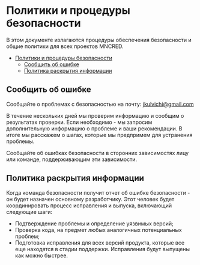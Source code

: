 # Политики и процедуры безопасности

В этом документе излагаются процедуры обеспечения безопасности и общие политики для всех проектов MNCRED.

- [Политики и процедуры безопасности](#политики-и-процедуры-безопасности)
  - [Сообщить об ошибке](#сообщить-об-ошибке)
  - [Политика раскрытия информации](#политика-раскрытия-информации)

## Сообщить об ошибке

Сообщайте о проблемах с безопасностью на почту: jkulvichi@gmail.com

В течение нескольких дней мы проверим информацию и сообщим о результатах проверки.
Если необходимо - мы запросим дополнительную информацию о проблеме и ваши рекомендации.
В итоге мы расскажем о шагах, которые мы предпримем для устранения проблемы.

Сообщайте об ошибках безопасности в сторонних зависимостях лицу или команде,
поддерживающим эти зависимости.

## Политика раскрытия информации

Когда команда безопасности получит отчет об ошибке безопасности - он будет назначен основному разработчику.
Этот человек будет координировать процесс исправления и выпуска,
включающий следующие шаги:

- Подтверждение проблемы и определение уязвимых версий;
- Проверка кода, на предмет любых аналогичных потенциальных проблем;
- Подготовка исправления для всех версий продукта, которые все еще находятся в стадии поддержки. Исправления будут
  выпущены как можно быстрее.
